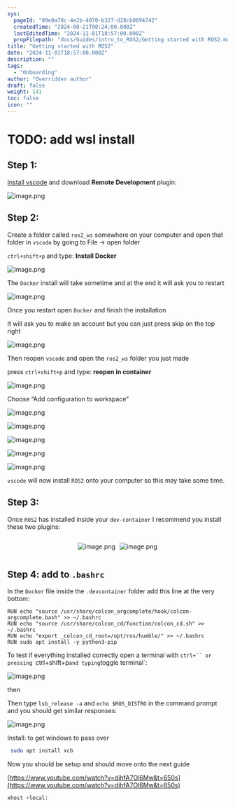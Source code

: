 ```yaml
---
sys:
  pageId: "89e0a78c-4e2b-4070-b327-d28cb0694742"
  createdTime: "2024-08-21T00:24:00.000Z"
  lastEditedTime: "2024-11-01T18:57:00.000Z"
  propFilepath: "docs/Guides/intro_to_ROS2/Getting started with ROS2.md"
title: "Getting started with ROS2"
date: "2024-11-01T18:57:00.000Z"
description: ""
tags:
  - "Onboarding"
author: "Overridden author"
draft: false
weight: 141
toc: false
icon: ""
---
```


# TODO: add wsl install

## Step 1:

[Install vscode](https://code.visualstudio.com/download) and download **Remote Development** plugin:

![image.png](https://prod-files-secure.s3.us-west-2.amazonaws.com/d518164a-d88e-44d1-a4ee-3adb3bd8bce0/efb52993-1881-4a40-b95e-6f020334f022/image.png?X-Amz-Algorithm=AWS4-HMAC-SHA256&X-Amz-Content-Sha256=UNSIGNED-PAYLOAD&X-Amz-Credential=ASIAZI2LB466XJABSWA2%2F20250422%2Fus-west-2%2Fs3%2Faws4_request&X-Amz-Date=20250422T041053Z&X-Amz-Expires=3600&X-Amz-Security-Token=IQoJb3JpZ2luX2VjEEQaCXVzLXdlc3QtMiJHMEUCIA4ak552qsSmBhyAzSuxI05cEpVWCUfJVzkSRBaLv9DWAiEAuRx6d0pmObK7AoXl9ecLsD8J36Bnsu4KSOwL4yDDuUoqiAQIzf%2F%2F%2F%2F%2F%2F%2F%2F%2F%2FARAAGgw2Mzc0MjMxODM4MDUiDOE9z9tyIHxvIge52CrcA9eL%2FY8Iw89QrANembqzjPwVy%2BMI3WjyiiFSkW%2FqMBdP8%2FWuWutS3RQuVPfT9DP18pvlrv5p%2BDScO7rlTwoJGtCUyfUY7DN%2BsVTJm8k%2BARrhzBjCOnKrJM6251QL9R89Dd4pOuUwhRVZlpiYGM2dAjLv%2Bm8MoTPlN0n7cHo2jO%2FV6EOSHLZMzmiAPk5etRA10%2BmxutoUQCUf0fbIk2xohlksXzmKPR5Qlsh6%2BILke7ZK967XpCkWGcb58nbassM4SmiACFG0nvZfjpMXgTdd42fxT9QdtlCzhnx28ibNGqpkFah%2B4plNvVNZb%2FmS3nWFbgVkUV8pkzSD2uMwsTlyw22ZhCIMgAazjg9BzS%2FH0Z4Lpq2GI5H%2Bo%2Bs%2F0WH9EMUp7%2BquHAoVA0tGF8cyAOKz%2FoB926zffHGALCb%2B2Pzaxs6r07Diepq%2FbA1kFr3yB4F558nhHy3Xw3R3Qpc05My6JBbPVCg752iVmzkLoQQjePZTb%2F3ib6Q0tZZwCnd8iENc0oYyK9dGv1Uo%2B9KO9YHi26aUH93B%2Bg3sKKJQUXBO8tzfwvvPYoXCUaINXgbea%2BxBTEF96BtijhxD0e1uYH%2FAvHBTiFaffRn7OAhsyKSxmrPHFbqwtrcm%2B5eGCBg5MKCjnMAGOqUB%2BjSBwADCxo%2B6qaE%2BfowMV%2FK1spLmZD0FHulJ2yf%2FGVqqERQayW3RBIAZjCyMH36ebBVZr5IXjYLPI2v19%2BKE6x%2FwnApdMy8HDrSqObWWv6a7x2GfAT4MRQftwJqjk%2F16kpI1CSEIHYPBkzVWoOnAJEHCxZAUfYWyHGx9tUvnuu9q2jfvchB8QOhDrHs1S21cBAcEpNa6o1Sz%2BKTLwVQW6RmTZU9J&X-Amz-Signature=2aa5860c62993b148d3ae4d5c0aa2ac4f3f8cea04862f3dd29a9a331b8b5e470&X-Amz-SignedHeaders=host&x-id=GetObject)

## Step 2:

Create a folder called `ros2_ws` somewhere on your computer and open that folder in `vscode` by going to File → open folder 

`ctrl+shift+p` and type: **Install Docker**

![image.png](https://prod-files-secure.s3.us-west-2.amazonaws.com/d518164a-d88e-44d1-a4ee-3adb3bd8bce0/2269dc0e-1cd5-47ff-bceb-c04ad9b2eab0/image.png?X-Amz-Algorithm=AWS4-HMAC-SHA256&X-Amz-Content-Sha256=UNSIGNED-PAYLOAD&X-Amz-Credential=ASIAZI2LB466XJABSWA2%2F20250422%2Fus-west-2%2Fs3%2Faws4_request&X-Amz-Date=20250422T041053Z&X-Amz-Expires=3600&X-Amz-Security-Token=IQoJb3JpZ2luX2VjEEQaCXVzLXdlc3QtMiJHMEUCIA4ak552qsSmBhyAzSuxI05cEpVWCUfJVzkSRBaLv9DWAiEAuRx6d0pmObK7AoXl9ecLsD8J36Bnsu4KSOwL4yDDuUoqiAQIzf%2F%2F%2F%2F%2F%2F%2F%2F%2F%2FARAAGgw2Mzc0MjMxODM4MDUiDOE9z9tyIHxvIge52CrcA9eL%2FY8Iw89QrANembqzjPwVy%2BMI3WjyiiFSkW%2FqMBdP8%2FWuWutS3RQuVPfT9DP18pvlrv5p%2BDScO7rlTwoJGtCUyfUY7DN%2BsVTJm8k%2BARrhzBjCOnKrJM6251QL9R89Dd4pOuUwhRVZlpiYGM2dAjLv%2Bm8MoTPlN0n7cHo2jO%2FV6EOSHLZMzmiAPk5etRA10%2BmxutoUQCUf0fbIk2xohlksXzmKPR5Qlsh6%2BILke7ZK967XpCkWGcb58nbassM4SmiACFG0nvZfjpMXgTdd42fxT9QdtlCzhnx28ibNGqpkFah%2B4plNvVNZb%2FmS3nWFbgVkUV8pkzSD2uMwsTlyw22ZhCIMgAazjg9BzS%2FH0Z4Lpq2GI5H%2Bo%2Bs%2F0WH9EMUp7%2BquHAoVA0tGF8cyAOKz%2FoB926zffHGALCb%2B2Pzaxs6r07Diepq%2FbA1kFr3yB4F558nhHy3Xw3R3Qpc05My6JBbPVCg752iVmzkLoQQjePZTb%2F3ib6Q0tZZwCnd8iENc0oYyK9dGv1Uo%2B9KO9YHi26aUH93B%2Bg3sKKJQUXBO8tzfwvvPYoXCUaINXgbea%2BxBTEF96BtijhxD0e1uYH%2FAvHBTiFaffRn7OAhsyKSxmrPHFbqwtrcm%2B5eGCBg5MKCjnMAGOqUB%2BjSBwADCxo%2B6qaE%2BfowMV%2FK1spLmZD0FHulJ2yf%2FGVqqERQayW3RBIAZjCyMH36ebBVZr5IXjYLPI2v19%2BKE6x%2FwnApdMy8HDrSqObWWv6a7x2GfAT4MRQftwJqjk%2F16kpI1CSEIHYPBkzVWoOnAJEHCxZAUfYWyHGx9tUvnuu9q2jfvchB8QOhDrHs1S21cBAcEpNa6o1Sz%2BKTLwVQW6RmTZU9J&X-Amz-Signature=01eeaeacb77ec986c3ec41b7bece3e79c31f1df164814e91ec41bff95476e1fb&X-Amz-SignedHeaders=host&x-id=GetObject)

The `Docker` install will take sometime and at the end it will ask you to restart

![image.png](https://prod-files-secure.s3.us-west-2.amazonaws.com/d518164a-d88e-44d1-a4ee-3adb3bd8bce0/ed233f78-be33-4b1f-b89c-9c346c0e961e/image.png?X-Amz-Algorithm=AWS4-HMAC-SHA256&X-Amz-Content-Sha256=UNSIGNED-PAYLOAD&X-Amz-Credential=ASIAZI2LB466XJABSWA2%2F20250422%2Fus-west-2%2Fs3%2Faws4_request&X-Amz-Date=20250422T041054Z&X-Amz-Expires=3600&X-Amz-Security-Token=IQoJb3JpZ2luX2VjEEQaCXVzLXdlc3QtMiJHMEUCIA4ak552qsSmBhyAzSuxI05cEpVWCUfJVzkSRBaLv9DWAiEAuRx6d0pmObK7AoXl9ecLsD8J36Bnsu4KSOwL4yDDuUoqiAQIzf%2F%2F%2F%2F%2F%2F%2F%2F%2F%2FARAAGgw2Mzc0MjMxODM4MDUiDOE9z9tyIHxvIge52CrcA9eL%2FY8Iw89QrANembqzjPwVy%2BMI3WjyiiFSkW%2FqMBdP8%2FWuWutS3RQuVPfT9DP18pvlrv5p%2BDScO7rlTwoJGtCUyfUY7DN%2BsVTJm8k%2BARrhzBjCOnKrJM6251QL9R89Dd4pOuUwhRVZlpiYGM2dAjLv%2Bm8MoTPlN0n7cHo2jO%2FV6EOSHLZMzmiAPk5etRA10%2BmxutoUQCUf0fbIk2xohlksXzmKPR5Qlsh6%2BILke7ZK967XpCkWGcb58nbassM4SmiACFG0nvZfjpMXgTdd42fxT9QdtlCzhnx28ibNGqpkFah%2B4plNvVNZb%2FmS3nWFbgVkUV8pkzSD2uMwsTlyw22ZhCIMgAazjg9BzS%2FH0Z4Lpq2GI5H%2Bo%2Bs%2F0WH9EMUp7%2BquHAoVA0tGF8cyAOKz%2FoB926zffHGALCb%2B2Pzaxs6r07Diepq%2FbA1kFr3yB4F558nhHy3Xw3R3Qpc05My6JBbPVCg752iVmzkLoQQjePZTb%2F3ib6Q0tZZwCnd8iENc0oYyK9dGv1Uo%2B9KO9YHi26aUH93B%2Bg3sKKJQUXBO8tzfwvvPYoXCUaINXgbea%2BxBTEF96BtijhxD0e1uYH%2FAvHBTiFaffRn7OAhsyKSxmrPHFbqwtrcm%2B5eGCBg5MKCjnMAGOqUB%2BjSBwADCxo%2B6qaE%2BfowMV%2FK1spLmZD0FHulJ2yf%2FGVqqERQayW3RBIAZjCyMH36ebBVZr5IXjYLPI2v19%2BKE6x%2FwnApdMy8HDrSqObWWv6a7x2GfAT4MRQftwJqjk%2F16kpI1CSEIHYPBkzVWoOnAJEHCxZAUfYWyHGx9tUvnuu9q2jfvchB8QOhDrHs1S21cBAcEpNa6o1Sz%2BKTLwVQW6RmTZU9J&X-Amz-Signature=3780f52a0d80e78d6933b4847e1c1a9844fbb5180f08a17d65c01fe7708a9288&X-Amz-SignedHeaders=host&x-id=GetObject)

Once you restart open `Docker` and finish the installation

It will ask you to make an account but you can just press skip on the top right

![image.png](https://prod-files-secure.s3.us-west-2.amazonaws.com/d518164a-d88e-44d1-a4ee-3adb3bd8bce0/21010ad9-1659-4fd9-9f59-9932a09b2a3d/image.png?X-Amz-Algorithm=AWS4-HMAC-SHA256&X-Amz-Content-Sha256=UNSIGNED-PAYLOAD&X-Amz-Credential=ASIAZI2LB466XJABSWA2%2F20250422%2Fus-west-2%2Fs3%2Faws4_request&X-Amz-Date=20250422T041054Z&X-Amz-Expires=3600&X-Amz-Security-Token=IQoJb3JpZ2luX2VjEEQaCXVzLXdlc3QtMiJHMEUCIA4ak552qsSmBhyAzSuxI05cEpVWCUfJVzkSRBaLv9DWAiEAuRx6d0pmObK7AoXl9ecLsD8J36Bnsu4KSOwL4yDDuUoqiAQIzf%2F%2F%2F%2F%2F%2F%2F%2F%2F%2FARAAGgw2Mzc0MjMxODM4MDUiDOE9z9tyIHxvIge52CrcA9eL%2FY8Iw89QrANembqzjPwVy%2BMI3WjyiiFSkW%2FqMBdP8%2FWuWutS3RQuVPfT9DP18pvlrv5p%2BDScO7rlTwoJGtCUyfUY7DN%2BsVTJm8k%2BARrhzBjCOnKrJM6251QL9R89Dd4pOuUwhRVZlpiYGM2dAjLv%2Bm8MoTPlN0n7cHo2jO%2FV6EOSHLZMzmiAPk5etRA10%2BmxutoUQCUf0fbIk2xohlksXzmKPR5Qlsh6%2BILke7ZK967XpCkWGcb58nbassM4SmiACFG0nvZfjpMXgTdd42fxT9QdtlCzhnx28ibNGqpkFah%2B4plNvVNZb%2FmS3nWFbgVkUV8pkzSD2uMwsTlyw22ZhCIMgAazjg9BzS%2FH0Z4Lpq2GI5H%2Bo%2Bs%2F0WH9EMUp7%2BquHAoVA0tGF8cyAOKz%2FoB926zffHGALCb%2B2Pzaxs6r07Diepq%2FbA1kFr3yB4F558nhHy3Xw3R3Qpc05My6JBbPVCg752iVmzkLoQQjePZTb%2F3ib6Q0tZZwCnd8iENc0oYyK9dGv1Uo%2B9KO9YHi26aUH93B%2Bg3sKKJQUXBO8tzfwvvPYoXCUaINXgbea%2BxBTEF96BtijhxD0e1uYH%2FAvHBTiFaffRn7OAhsyKSxmrPHFbqwtrcm%2B5eGCBg5MKCjnMAGOqUB%2BjSBwADCxo%2B6qaE%2BfowMV%2FK1spLmZD0FHulJ2yf%2FGVqqERQayW3RBIAZjCyMH36ebBVZr5IXjYLPI2v19%2BKE6x%2FwnApdMy8HDrSqObWWv6a7x2GfAT4MRQftwJqjk%2F16kpI1CSEIHYPBkzVWoOnAJEHCxZAUfYWyHGx9tUvnuu9q2jfvchB8QOhDrHs1S21cBAcEpNa6o1Sz%2BKTLwVQW6RmTZU9J&X-Amz-Signature=b1df509710e5b29772c570392c354de60f51d12221e94cde302978085f678c8f&X-Amz-SignedHeaders=host&x-id=GetObject)

Then reopen `vscode` and open the `ros2_ws` folder you just made

press `ctrl+shift+p` and type: **reopen in container**

![image.png](https://prod-files-secure.s3.us-west-2.amazonaws.com/d518164a-d88e-44d1-a4ee-3adb3bd8bce0/4e93b8c2-41ad-488c-8095-c74205196118/image.png?X-Amz-Algorithm=AWS4-HMAC-SHA256&X-Amz-Content-Sha256=UNSIGNED-PAYLOAD&X-Amz-Credential=ASIAZI2LB466XJABSWA2%2F20250422%2Fus-west-2%2Fs3%2Faws4_request&X-Amz-Date=20250422T041054Z&X-Amz-Expires=3600&X-Amz-Security-Token=IQoJb3JpZ2luX2VjEEQaCXVzLXdlc3QtMiJHMEUCIA4ak552qsSmBhyAzSuxI05cEpVWCUfJVzkSRBaLv9DWAiEAuRx6d0pmObK7AoXl9ecLsD8J36Bnsu4KSOwL4yDDuUoqiAQIzf%2F%2F%2F%2F%2F%2F%2F%2F%2F%2FARAAGgw2Mzc0MjMxODM4MDUiDOE9z9tyIHxvIge52CrcA9eL%2FY8Iw89QrANembqzjPwVy%2BMI3WjyiiFSkW%2FqMBdP8%2FWuWutS3RQuVPfT9DP18pvlrv5p%2BDScO7rlTwoJGtCUyfUY7DN%2BsVTJm8k%2BARrhzBjCOnKrJM6251QL9R89Dd4pOuUwhRVZlpiYGM2dAjLv%2Bm8MoTPlN0n7cHo2jO%2FV6EOSHLZMzmiAPk5etRA10%2BmxutoUQCUf0fbIk2xohlksXzmKPR5Qlsh6%2BILke7ZK967XpCkWGcb58nbassM4SmiACFG0nvZfjpMXgTdd42fxT9QdtlCzhnx28ibNGqpkFah%2B4plNvVNZb%2FmS3nWFbgVkUV8pkzSD2uMwsTlyw22ZhCIMgAazjg9BzS%2FH0Z4Lpq2GI5H%2Bo%2Bs%2F0WH9EMUp7%2BquHAoVA0tGF8cyAOKz%2FoB926zffHGALCb%2B2Pzaxs6r07Diepq%2FbA1kFr3yB4F558nhHy3Xw3R3Qpc05My6JBbPVCg752iVmzkLoQQjePZTb%2F3ib6Q0tZZwCnd8iENc0oYyK9dGv1Uo%2B9KO9YHi26aUH93B%2Bg3sKKJQUXBO8tzfwvvPYoXCUaINXgbea%2BxBTEF96BtijhxD0e1uYH%2FAvHBTiFaffRn7OAhsyKSxmrPHFbqwtrcm%2B5eGCBg5MKCjnMAGOqUB%2BjSBwADCxo%2B6qaE%2BfowMV%2FK1spLmZD0FHulJ2yf%2FGVqqERQayW3RBIAZjCyMH36ebBVZr5IXjYLPI2v19%2BKE6x%2FwnApdMy8HDrSqObWWv6a7x2GfAT4MRQftwJqjk%2F16kpI1CSEIHYPBkzVWoOnAJEHCxZAUfYWyHGx9tUvnuu9q2jfvchB8QOhDrHs1S21cBAcEpNa6o1Sz%2BKTLwVQW6RmTZU9J&X-Amz-Signature=402a577f3a66d2e1bf80a8e0207146c3e4a5e9a32bb28b134ca3525b53b07f2d&X-Amz-SignedHeaders=host&x-id=GetObject)

Choose “Add configuration to workspace”

![image.png](https://prod-files-secure.s3.us-west-2.amazonaws.com/d518164a-d88e-44d1-a4ee-3adb3bd8bce0/9560b282-5060-4989-ba37-97e7b2c22476/image.png?X-Amz-Algorithm=AWS4-HMAC-SHA256&X-Amz-Content-Sha256=UNSIGNED-PAYLOAD&X-Amz-Credential=ASIAZI2LB466XJABSWA2%2F20250422%2Fus-west-2%2Fs3%2Faws4_request&X-Amz-Date=20250422T041054Z&X-Amz-Expires=3600&X-Amz-Security-Token=IQoJb3JpZ2luX2VjEEQaCXVzLXdlc3QtMiJHMEUCIA4ak552qsSmBhyAzSuxI05cEpVWCUfJVzkSRBaLv9DWAiEAuRx6d0pmObK7AoXl9ecLsD8J36Bnsu4KSOwL4yDDuUoqiAQIzf%2F%2F%2F%2F%2F%2F%2F%2F%2F%2FARAAGgw2Mzc0MjMxODM4MDUiDOE9z9tyIHxvIge52CrcA9eL%2FY8Iw89QrANembqzjPwVy%2BMI3WjyiiFSkW%2FqMBdP8%2FWuWutS3RQuVPfT9DP18pvlrv5p%2BDScO7rlTwoJGtCUyfUY7DN%2BsVTJm8k%2BARrhzBjCOnKrJM6251QL9R89Dd4pOuUwhRVZlpiYGM2dAjLv%2Bm8MoTPlN0n7cHo2jO%2FV6EOSHLZMzmiAPk5etRA10%2BmxutoUQCUf0fbIk2xohlksXzmKPR5Qlsh6%2BILke7ZK967XpCkWGcb58nbassM4SmiACFG0nvZfjpMXgTdd42fxT9QdtlCzhnx28ibNGqpkFah%2B4plNvVNZb%2FmS3nWFbgVkUV8pkzSD2uMwsTlyw22ZhCIMgAazjg9BzS%2FH0Z4Lpq2GI5H%2Bo%2Bs%2F0WH9EMUp7%2BquHAoVA0tGF8cyAOKz%2FoB926zffHGALCb%2B2Pzaxs6r07Diepq%2FbA1kFr3yB4F558nhHy3Xw3R3Qpc05My6JBbPVCg752iVmzkLoQQjePZTb%2F3ib6Q0tZZwCnd8iENc0oYyK9dGv1Uo%2B9KO9YHi26aUH93B%2Bg3sKKJQUXBO8tzfwvvPYoXCUaINXgbea%2BxBTEF96BtijhxD0e1uYH%2FAvHBTiFaffRn7OAhsyKSxmrPHFbqwtrcm%2B5eGCBg5MKCjnMAGOqUB%2BjSBwADCxo%2B6qaE%2BfowMV%2FK1spLmZD0FHulJ2yf%2FGVqqERQayW3RBIAZjCyMH36ebBVZr5IXjYLPI2v19%2BKE6x%2FwnApdMy8HDrSqObWWv6a7x2GfAT4MRQftwJqjk%2F16kpI1CSEIHYPBkzVWoOnAJEHCxZAUfYWyHGx9tUvnuu9q2jfvchB8QOhDrHs1S21cBAcEpNa6o1Sz%2BKTLwVQW6RmTZU9J&X-Amz-Signature=73db5f3c8ea7f481a900fa4a7e6afed28bba95618289584a90a50f4c856f9a19&X-Amz-SignedHeaders=host&x-id=GetObject)

![image.png](https://prod-files-secure.s3.us-west-2.amazonaws.com/d518164a-d88e-44d1-a4ee-3adb3bd8bce0/2ee63f81-886b-48e8-a553-dc6e5eac99e4/image.png?X-Amz-Algorithm=AWS4-HMAC-SHA256&X-Amz-Content-Sha256=UNSIGNED-PAYLOAD&X-Amz-Credential=ASIAZI2LB466XJABSWA2%2F20250422%2Fus-west-2%2Fs3%2Faws4_request&X-Amz-Date=20250422T041053Z&X-Amz-Expires=3600&X-Amz-Security-Token=IQoJb3JpZ2luX2VjEEQaCXVzLXdlc3QtMiJHMEUCIA4ak552qsSmBhyAzSuxI05cEpVWCUfJVzkSRBaLv9DWAiEAuRx6d0pmObK7AoXl9ecLsD8J36Bnsu4KSOwL4yDDuUoqiAQIzf%2F%2F%2F%2F%2F%2F%2F%2F%2F%2FARAAGgw2Mzc0MjMxODM4MDUiDOE9z9tyIHxvIge52CrcA9eL%2FY8Iw89QrANembqzjPwVy%2BMI3WjyiiFSkW%2FqMBdP8%2FWuWutS3RQuVPfT9DP18pvlrv5p%2BDScO7rlTwoJGtCUyfUY7DN%2BsVTJm8k%2BARrhzBjCOnKrJM6251QL9R89Dd4pOuUwhRVZlpiYGM2dAjLv%2Bm8MoTPlN0n7cHo2jO%2FV6EOSHLZMzmiAPk5etRA10%2BmxutoUQCUf0fbIk2xohlksXzmKPR5Qlsh6%2BILke7ZK967XpCkWGcb58nbassM4SmiACFG0nvZfjpMXgTdd42fxT9QdtlCzhnx28ibNGqpkFah%2B4plNvVNZb%2FmS3nWFbgVkUV8pkzSD2uMwsTlyw22ZhCIMgAazjg9BzS%2FH0Z4Lpq2GI5H%2Bo%2Bs%2F0WH9EMUp7%2BquHAoVA0tGF8cyAOKz%2FoB926zffHGALCb%2B2Pzaxs6r07Diepq%2FbA1kFr3yB4F558nhHy3Xw3R3Qpc05My6JBbPVCg752iVmzkLoQQjePZTb%2F3ib6Q0tZZwCnd8iENc0oYyK9dGv1Uo%2B9KO9YHi26aUH93B%2Bg3sKKJQUXBO8tzfwvvPYoXCUaINXgbea%2BxBTEF96BtijhxD0e1uYH%2FAvHBTiFaffRn7OAhsyKSxmrPHFbqwtrcm%2B5eGCBg5MKCjnMAGOqUB%2BjSBwADCxo%2B6qaE%2BfowMV%2FK1spLmZD0FHulJ2yf%2FGVqqERQayW3RBIAZjCyMH36ebBVZr5IXjYLPI2v19%2BKE6x%2FwnApdMy8HDrSqObWWv6a7x2GfAT4MRQftwJqjk%2F16kpI1CSEIHYPBkzVWoOnAJEHCxZAUfYWyHGx9tUvnuu9q2jfvchB8QOhDrHs1S21cBAcEpNa6o1Sz%2BKTLwVQW6RmTZU9J&X-Amz-Signature=0a0528608200a1c6a0552c36770d2c52f19cb6be8f4299b254c7f42c17086be3&X-Amz-SignedHeaders=host&x-id=GetObject)

![image.png](https://prod-files-secure.s3.us-west-2.amazonaws.com/d518164a-d88e-44d1-a4ee-3adb3bd8bce0/ae1580b2-b048-407e-aed9-b584224a7a04/image.png?X-Amz-Algorithm=AWS4-HMAC-SHA256&X-Amz-Content-Sha256=UNSIGNED-PAYLOAD&X-Amz-Credential=ASIAZI2LB466XJABSWA2%2F20250422%2Fus-west-2%2Fs3%2Faws4_request&X-Amz-Date=20250422T041053Z&X-Amz-Expires=3600&X-Amz-Security-Token=IQoJb3JpZ2luX2VjEEQaCXVzLXdlc3QtMiJHMEUCIA4ak552qsSmBhyAzSuxI05cEpVWCUfJVzkSRBaLv9DWAiEAuRx6d0pmObK7AoXl9ecLsD8J36Bnsu4KSOwL4yDDuUoqiAQIzf%2F%2F%2F%2F%2F%2F%2F%2F%2F%2FARAAGgw2Mzc0MjMxODM4MDUiDOE9z9tyIHxvIge52CrcA9eL%2FY8Iw89QrANembqzjPwVy%2BMI3WjyiiFSkW%2FqMBdP8%2FWuWutS3RQuVPfT9DP18pvlrv5p%2BDScO7rlTwoJGtCUyfUY7DN%2BsVTJm8k%2BARrhzBjCOnKrJM6251QL9R89Dd4pOuUwhRVZlpiYGM2dAjLv%2Bm8MoTPlN0n7cHo2jO%2FV6EOSHLZMzmiAPk5etRA10%2BmxutoUQCUf0fbIk2xohlksXzmKPR5Qlsh6%2BILke7ZK967XpCkWGcb58nbassM4SmiACFG0nvZfjpMXgTdd42fxT9QdtlCzhnx28ibNGqpkFah%2B4plNvVNZb%2FmS3nWFbgVkUV8pkzSD2uMwsTlyw22ZhCIMgAazjg9BzS%2FH0Z4Lpq2GI5H%2Bo%2Bs%2F0WH9EMUp7%2BquHAoVA0tGF8cyAOKz%2FoB926zffHGALCb%2B2Pzaxs6r07Diepq%2FbA1kFr3yB4F558nhHy3Xw3R3Qpc05My6JBbPVCg752iVmzkLoQQjePZTb%2F3ib6Q0tZZwCnd8iENc0oYyK9dGv1Uo%2B9KO9YHi26aUH93B%2Bg3sKKJQUXBO8tzfwvvPYoXCUaINXgbea%2BxBTEF96BtijhxD0e1uYH%2FAvHBTiFaffRn7OAhsyKSxmrPHFbqwtrcm%2B5eGCBg5MKCjnMAGOqUB%2BjSBwADCxo%2B6qaE%2BfowMV%2FK1spLmZD0FHulJ2yf%2FGVqqERQayW3RBIAZjCyMH36ebBVZr5IXjYLPI2v19%2BKE6x%2FwnApdMy8HDrSqObWWv6a7x2GfAT4MRQftwJqjk%2F16kpI1CSEIHYPBkzVWoOnAJEHCxZAUfYWyHGx9tUvnuu9q2jfvchB8QOhDrHs1S21cBAcEpNa6o1Sz%2BKTLwVQW6RmTZU9J&X-Amz-Signature=62b8ee20f2bdcb4b539c39a5ae312184350930dc00ceb78ae2c2981a062515be&X-Amz-SignedHeaders=host&x-id=GetObject)

![image.png](https://prod-files-secure.s3.us-west-2.amazonaws.com/d518164a-d88e-44d1-a4ee-3adb3bd8bce0/53255b28-f75e-430f-b9e3-c0ac8577e42b/image.png?X-Amz-Algorithm=AWS4-HMAC-SHA256&X-Amz-Content-Sha256=UNSIGNED-PAYLOAD&X-Amz-Credential=ASIAZI2LB466XJABSWA2%2F20250422%2Fus-west-2%2Fs3%2Faws4_request&X-Amz-Date=20250422T041053Z&X-Amz-Expires=3600&X-Amz-Security-Token=IQoJb3JpZ2luX2VjEEQaCXVzLXdlc3QtMiJHMEUCIA4ak552qsSmBhyAzSuxI05cEpVWCUfJVzkSRBaLv9DWAiEAuRx6d0pmObK7AoXl9ecLsD8J36Bnsu4KSOwL4yDDuUoqiAQIzf%2F%2F%2F%2F%2F%2F%2F%2F%2F%2FARAAGgw2Mzc0MjMxODM4MDUiDOE9z9tyIHxvIge52CrcA9eL%2FY8Iw89QrANembqzjPwVy%2BMI3WjyiiFSkW%2FqMBdP8%2FWuWutS3RQuVPfT9DP18pvlrv5p%2BDScO7rlTwoJGtCUyfUY7DN%2BsVTJm8k%2BARrhzBjCOnKrJM6251QL9R89Dd4pOuUwhRVZlpiYGM2dAjLv%2Bm8MoTPlN0n7cHo2jO%2FV6EOSHLZMzmiAPk5etRA10%2BmxutoUQCUf0fbIk2xohlksXzmKPR5Qlsh6%2BILke7ZK967XpCkWGcb58nbassM4SmiACFG0nvZfjpMXgTdd42fxT9QdtlCzhnx28ibNGqpkFah%2B4plNvVNZb%2FmS3nWFbgVkUV8pkzSD2uMwsTlyw22ZhCIMgAazjg9BzS%2FH0Z4Lpq2GI5H%2Bo%2Bs%2F0WH9EMUp7%2BquHAoVA0tGF8cyAOKz%2FoB926zffHGALCb%2B2Pzaxs6r07Diepq%2FbA1kFr3yB4F558nhHy3Xw3R3Qpc05My6JBbPVCg752iVmzkLoQQjePZTb%2F3ib6Q0tZZwCnd8iENc0oYyK9dGv1Uo%2B9KO9YHi26aUH93B%2Bg3sKKJQUXBO8tzfwvvPYoXCUaINXgbea%2BxBTEF96BtijhxD0e1uYH%2FAvHBTiFaffRn7OAhsyKSxmrPHFbqwtrcm%2B5eGCBg5MKCjnMAGOqUB%2BjSBwADCxo%2B6qaE%2BfowMV%2FK1spLmZD0FHulJ2yf%2FGVqqERQayW3RBIAZjCyMH36ebBVZr5IXjYLPI2v19%2BKE6x%2FwnApdMy8HDrSqObWWv6a7x2GfAT4MRQftwJqjk%2F16kpI1CSEIHYPBkzVWoOnAJEHCxZAUfYWyHGx9tUvnuu9q2jfvchB8QOhDrHs1S21cBAcEpNa6o1Sz%2BKTLwVQW6RmTZU9J&X-Amz-Signature=7247d54749eb500104c2379bdaf154f09a598af112d2eb9d23b08dae9056956c&X-Amz-SignedHeaders=host&x-id=GetObject)

![image.png](https://prod-files-secure.s3.us-west-2.amazonaws.com/d518164a-d88e-44d1-a4ee-3adb3bd8bce0/7c562767-5af9-4ffb-97d1-327bcdf4ee00/image.png?X-Amz-Algorithm=AWS4-HMAC-SHA256&X-Amz-Content-Sha256=UNSIGNED-PAYLOAD&X-Amz-Credential=ASIAZI2LB466XJABSWA2%2F20250422%2Fus-west-2%2Fs3%2Faws4_request&X-Amz-Date=20250422T041054Z&X-Amz-Expires=3600&X-Amz-Security-Token=IQoJb3JpZ2luX2VjEEQaCXVzLXdlc3QtMiJHMEUCIA4ak552qsSmBhyAzSuxI05cEpVWCUfJVzkSRBaLv9DWAiEAuRx6d0pmObK7AoXl9ecLsD8J36Bnsu4KSOwL4yDDuUoqiAQIzf%2F%2F%2F%2F%2F%2F%2F%2F%2F%2FARAAGgw2Mzc0MjMxODM4MDUiDOE9z9tyIHxvIge52CrcA9eL%2FY8Iw89QrANembqzjPwVy%2BMI3WjyiiFSkW%2FqMBdP8%2FWuWutS3RQuVPfT9DP18pvlrv5p%2BDScO7rlTwoJGtCUyfUY7DN%2BsVTJm8k%2BARrhzBjCOnKrJM6251QL9R89Dd4pOuUwhRVZlpiYGM2dAjLv%2Bm8MoTPlN0n7cHo2jO%2FV6EOSHLZMzmiAPk5etRA10%2BmxutoUQCUf0fbIk2xohlksXzmKPR5Qlsh6%2BILke7ZK967XpCkWGcb58nbassM4SmiACFG0nvZfjpMXgTdd42fxT9QdtlCzhnx28ibNGqpkFah%2B4plNvVNZb%2FmS3nWFbgVkUV8pkzSD2uMwsTlyw22ZhCIMgAazjg9BzS%2FH0Z4Lpq2GI5H%2Bo%2Bs%2F0WH9EMUp7%2BquHAoVA0tGF8cyAOKz%2FoB926zffHGALCb%2B2Pzaxs6r07Diepq%2FbA1kFr3yB4F558nhHy3Xw3R3Qpc05My6JBbPVCg752iVmzkLoQQjePZTb%2F3ib6Q0tZZwCnd8iENc0oYyK9dGv1Uo%2B9KO9YHi26aUH93B%2Bg3sKKJQUXBO8tzfwvvPYoXCUaINXgbea%2BxBTEF96BtijhxD0e1uYH%2FAvHBTiFaffRn7OAhsyKSxmrPHFbqwtrcm%2B5eGCBg5MKCjnMAGOqUB%2BjSBwADCxo%2B6qaE%2BfowMV%2FK1spLmZD0FHulJ2yf%2FGVqqERQayW3RBIAZjCyMH36ebBVZr5IXjYLPI2v19%2BKE6x%2FwnApdMy8HDrSqObWWv6a7x2GfAT4MRQftwJqjk%2F16kpI1CSEIHYPBkzVWoOnAJEHCxZAUfYWyHGx9tUvnuu9q2jfvchB8QOhDrHs1S21cBAcEpNa6o1Sz%2BKTLwVQW6RmTZU9J&X-Amz-Signature=df2526cbf259e0ab8fcd9c7ee202f17d8e581c49a4cad413317b2d9a240fc388&X-Amz-SignedHeaders=host&x-id=GetObject)

`vscode` will now install `ROS2` onto your computer so this may take some time.

## Step 3:

Once `ROS2` has installed inside your `dev-container` I recommend you install these two plugins:

<div style="display: flex;flex-direction: row; column-gap:10px; max-width: 630px;justify-content: center;">
<div>

![image.png](https://prod-files-secure.s3.us-west-2.amazonaws.com/d518164a-d88e-44d1-a4ee-3adb3bd8bce0/3fc3d550-5a54-4ba1-ba6b-faa01cdb7369/image.png?X-Amz-Algorithm=AWS4-HMAC-SHA256&X-Amz-Content-Sha256=UNSIGNED-PAYLOAD&X-Amz-Credential=ASIAZI2LB46624537LN6%2F20250422%2Fus-west-2%2Fs3%2Faws4_request&X-Amz-Date=20250422T041054Z&X-Amz-Expires=3600&X-Amz-Security-Token=IQoJb3JpZ2luX2VjEEQaCXVzLXdlc3QtMiJGMEQCIF3HhGnz%2BEP3ln5VmwkwunBM7qGbdztiAhHEdJVzmnI8AiBuiavvQAhnoy1NLb8Qy5fNt9BoyYJ9iir0tFh7DDma9yqIBAjN%2F%2F%2F%2F%2F%2F%2F%2F%2F%2F8BEAAaDDYzNzQyMzE4MzgwNSIMymsw0Bhm1uVvqQ2%2BKtwD%2FKGhjXdZR0s%2FRFcdsqxzfqWFRc6RJInz%2FGOS%2F%2B0m5BuCCCewxRGGLVWnjCJSwGLUNpepO3BErZm7RPOJ9Y%2FBxJmkBO4mBgXlbz0DgJVdYwMFkYTuGBuWp%2BXZZO0BLcWwTI11DjXEm1qakP760SlGLqDTVzot9tdurkPqB1DkMjMvuMwCo1U519qtJKqswGZD4XJSqUwexCFwBBpKAcJdg42C0ZGCIMIcLFAMY2Rkbp0GxG%2FVsctyzB92kG58wvya3asrMwNqDWn7xr2GHJ%2BSxqut0np2Y0I0TKvmVdTxtIfsguz9ZcNHNm%2BqDtVVlgMWJGCVQr%2B1Jv%2Bx4qsejo4XiFzVhuOeGxb7uZ95UpZwi0sRP6fa8zRgeefGtc72L%2BtvoT3fXq6ktqueQuFY8kAKZmXk%2FgI%2BAN%2FnpxVKU7DaYPIjtvdapP4ZjveEd8hnvLaklLTRYRlKaSkH2%2FxRTQwGOg0Ct0ziEGsynS5VHCkViae2a5eDRGrLI%2FhbrzkJFbh4XzyLDtGAvHnYxLurAZmPZvfvOMljehxnpbiOH2bjWTjz%2BtvwbquIYMmFG4N3br4VWuVkh4mAJtr3O%2FWNcQiR3S7S8a4BIHoD40eZjLI1%2F3%2Bb6WzRFqsTxlvYHLMw5aKcwAY6pgFnLVfGFbFkytb29QP4%2B%2Fd51NyFiqOvOggtRF4KBAiIZxYtsKUYooJI2FQujUIC3jl7OOhSshvcjgPcAQTvvocCXp5m1tY%2FtDi45rgRMw%2F6omPvc1t5OQiaGK0HsF%2BfkhDl0d38yq8DoMJpM%2FFPnYdApB%2FCWUqiFLYZF0Mwqn8U%2BfEab47XUfw668e1th%2FvCCIiitgdsNbBWsMUb41cpQKF9KjIk%2BWP&X-Amz-Signature=c13883f636627ce172dd57c43fd9dd9385f4eed0184d241a881be673d250edd9&X-Amz-SignedHeaders=host&x-id=GetObject)

</div>
<div>

![image.png](https://prod-files-secure.s3.us-west-2.amazonaws.com/d518164a-d88e-44d1-a4ee-3adb3bd8bce0/d994cc66-13c2-4093-a5a3-f84cf4601a82/image.png?X-Amz-Algorithm=AWS4-HMAC-SHA256&X-Amz-Content-Sha256=UNSIGNED-PAYLOAD&X-Amz-Credential=ASIAZI2LB466SEATHTOA%2F20250422%2Fus-west-2%2Fs3%2Faws4_request&X-Amz-Date=20250422T041055Z&X-Amz-Expires=3600&X-Amz-Security-Token=IQoJb3JpZ2luX2VjEEQaCXVzLXdlc3QtMiJHMEUCIQCylv3PmfJRHxF8O4lWDBwwwAzmyfyakGpqj1clneHkIwIgWQ5qm7SI4JjzLmVvDYBtjsbLlLsO%2BxBO60bnE0k2opIqiAQIzf%2F%2F%2F%2F%2F%2F%2F%2F%2F%2FARAAGgw2Mzc0MjMxODM4MDUiDASRx554KqRpfrf1SSrcA2CULVKdEtKEYZsS9xOJCySKCUzvyewzsuHc3MXwqB5b9rg0Xa4jpfsciEUjRvoXGJw1ozG74%2Bmld0b8HzebFoOVMoY0u0mhZb8jklfHcQEyeqdjyBzsr5YaE15QU6FZ5PdnJAKfGcs%2B7jRK4rgVNLMouYAwnJ%2BOwIKILT9k%2BIDyZ7CHFiscDtAvRytZHQAVmd6yU8D1qq%2FlGOTC0OrEB7mJa5R3DA5rC%2FO0IxFp9uWe5E0onxz0W0V%2FQCC3ZLuOHOf%2FWsC2LtsdVKamwV9H51YLkG1fCoE3WLEp6GciYzeSHQkDTStPiSYBVkPQ0oxyPL4%2BGTdBrLc5ZcZubT0Co6RUIhzKf%2BuD9Skvw3gHKKWm39Wi3A2QqbB1wDWO0CkMBvcKsRyPVFgeNelW4bIOKNhqvze0O04UCXaqlNgdQd8G2ml93ugbt%2FpBoMSvzOIKvp3GyJ8BQZ8wNFdZCEtgOeVgJU8y%2Ff4COXh91tu0aY2c8OtlmGXR%2FGPl77Al65f058VLi0GXV3EzCGIasd8D61v5XLpKkSFgRt9Q5H0s6PBwsQDpTn16g9eVywzzWhE7%2BKhq69x%2BH3x5g%2BYdSM4I1ZegmHb3%2F4MbkYgeoRGXnaI5yl9ViyzLfHgCYmc0MKGinMAGOqUBcfOSjgUKsRVeH81KcrxjpaSckmXmDiE%2B1ZJvteQxFlQ0GtUzkJfncOtcceTAUMKzkF2vM6sWmUuXu0aswiwZFFYXCMnwqHEGEBRHTL8qT21DY34kmHBLFEWC6%2BhDZnCGNZhYx3VGjFF9P%2BwHmda07GNKeK3IqsC%2B03Ibd%2FdeXzOHdZUP5v16oCmrNvud60jGJaufdWgTbdgLfrgpS2%2FXyHii03xx&X-Amz-Signature=8e352ef2d1f1e0c87c273c05e1077a9b43e1cdb8702df3cee98775d3c9c8230b&X-Amz-SignedHeaders=host&x-id=GetObject)

</div>
</div>

## Step 4: add to `.bashrc`

In the `Docker` file inside the `.devcontainer` folder add this line at the very bottom: 

```docker
RUN echo "source /usr/share/colcon_argcomplete/hook/colcon-argcomplete.bash" >> ~/.bashrc
RUN echo "source /usr/share/colcon_cd/function/colcon_cd.sh" >> ~/.bashrc
RUN echo "export _colcon_cd_root=/opt/ros/humble/" >> ~/.bashrc
RUN sudo apt install -y python3-pip 
```

To test if everything installed correctly open a terminal with `ctrl+`` or pressing `ctrl+shift+p` and typing `toggle terminal`:

![image.png](https://prod-files-secure.s3.us-west-2.amazonaws.com/d518164a-d88e-44d1-a4ee-3adb3bd8bce0/6a4943d8-b04e-4c02-9a58-775f3384d1a5/image.png?X-Amz-Algorithm=AWS4-HMAC-SHA256&X-Amz-Content-Sha256=UNSIGNED-PAYLOAD&X-Amz-Credential=ASIAZI2LB466XJABSWA2%2F20250422%2Fus-west-2%2Fs3%2Faws4_request&X-Amz-Date=20250422T041053Z&X-Amz-Expires=3600&X-Amz-Security-Token=IQoJb3JpZ2luX2VjEEQaCXVzLXdlc3QtMiJHMEUCIA4ak552qsSmBhyAzSuxI05cEpVWCUfJVzkSRBaLv9DWAiEAuRx6d0pmObK7AoXl9ecLsD8J36Bnsu4KSOwL4yDDuUoqiAQIzf%2F%2F%2F%2F%2F%2F%2F%2F%2F%2FARAAGgw2Mzc0MjMxODM4MDUiDOE9z9tyIHxvIge52CrcA9eL%2FY8Iw89QrANembqzjPwVy%2BMI3WjyiiFSkW%2FqMBdP8%2FWuWutS3RQuVPfT9DP18pvlrv5p%2BDScO7rlTwoJGtCUyfUY7DN%2BsVTJm8k%2BARrhzBjCOnKrJM6251QL9R89Dd4pOuUwhRVZlpiYGM2dAjLv%2Bm8MoTPlN0n7cHo2jO%2FV6EOSHLZMzmiAPk5etRA10%2BmxutoUQCUf0fbIk2xohlksXzmKPR5Qlsh6%2BILke7ZK967XpCkWGcb58nbassM4SmiACFG0nvZfjpMXgTdd42fxT9QdtlCzhnx28ibNGqpkFah%2B4plNvVNZb%2FmS3nWFbgVkUV8pkzSD2uMwsTlyw22ZhCIMgAazjg9BzS%2FH0Z4Lpq2GI5H%2Bo%2Bs%2F0WH9EMUp7%2BquHAoVA0tGF8cyAOKz%2FoB926zffHGALCb%2B2Pzaxs6r07Diepq%2FbA1kFr3yB4F558nhHy3Xw3R3Qpc05My6JBbPVCg752iVmzkLoQQjePZTb%2F3ib6Q0tZZwCnd8iENc0oYyK9dGv1Uo%2B9KO9YHi26aUH93B%2Bg3sKKJQUXBO8tzfwvvPYoXCUaINXgbea%2BxBTEF96BtijhxD0e1uYH%2FAvHBTiFaffRn7OAhsyKSxmrPHFbqwtrcm%2B5eGCBg5MKCjnMAGOqUB%2BjSBwADCxo%2B6qaE%2BfowMV%2FK1spLmZD0FHulJ2yf%2FGVqqERQayW3RBIAZjCyMH36ebBVZr5IXjYLPI2v19%2BKE6x%2FwnApdMy8HDrSqObWWv6a7x2GfAT4MRQftwJqjk%2F16kpI1CSEIHYPBkzVWoOnAJEHCxZAUfYWyHGx9tUvnuu9q2jfvchB8QOhDrHs1S21cBAcEpNa6o1Sz%2BKTLwVQW6RmTZU9J&X-Amz-Signature=d998add11f02dd7c3a6276aa3e07a222d882424ec0c1bfe17415e9a1275cdfb3&X-Amz-SignedHeaders=host&x-id=GetObject)

then 

Then type `lsb_release -a` and `echo $ROS_DISTRO` in the command prompt and you should get similar responses:

![image.png](https://prod-files-secure.s3.us-west-2.amazonaws.com/d518164a-d88e-44d1-a4ee-3adb3bd8bce0/3e635dec-a805-4e85-8b9e-d000e5b71a4e/image.png?X-Amz-Algorithm=AWS4-HMAC-SHA256&X-Amz-Content-Sha256=UNSIGNED-PAYLOAD&X-Amz-Credential=ASIAZI2LB466XJABSWA2%2F20250422%2Fus-west-2%2Fs3%2Faws4_request&X-Amz-Date=20250422T041054Z&X-Amz-Expires=3600&X-Amz-Security-Token=IQoJb3JpZ2luX2VjEEQaCXVzLXdlc3QtMiJHMEUCIA4ak552qsSmBhyAzSuxI05cEpVWCUfJVzkSRBaLv9DWAiEAuRx6d0pmObK7AoXl9ecLsD8J36Bnsu4KSOwL4yDDuUoqiAQIzf%2F%2F%2F%2F%2F%2F%2F%2F%2F%2FARAAGgw2Mzc0MjMxODM4MDUiDOE9z9tyIHxvIge52CrcA9eL%2FY8Iw89QrANembqzjPwVy%2BMI3WjyiiFSkW%2FqMBdP8%2FWuWutS3RQuVPfT9DP18pvlrv5p%2BDScO7rlTwoJGtCUyfUY7DN%2BsVTJm8k%2BARrhzBjCOnKrJM6251QL9R89Dd4pOuUwhRVZlpiYGM2dAjLv%2Bm8MoTPlN0n7cHo2jO%2FV6EOSHLZMzmiAPk5etRA10%2BmxutoUQCUf0fbIk2xohlksXzmKPR5Qlsh6%2BILke7ZK967XpCkWGcb58nbassM4SmiACFG0nvZfjpMXgTdd42fxT9QdtlCzhnx28ibNGqpkFah%2B4plNvVNZb%2FmS3nWFbgVkUV8pkzSD2uMwsTlyw22ZhCIMgAazjg9BzS%2FH0Z4Lpq2GI5H%2Bo%2Bs%2F0WH9EMUp7%2BquHAoVA0tGF8cyAOKz%2FoB926zffHGALCb%2B2Pzaxs6r07Diepq%2FbA1kFr3yB4F558nhHy3Xw3R3Qpc05My6JBbPVCg752iVmzkLoQQjePZTb%2F3ib6Q0tZZwCnd8iENc0oYyK9dGv1Uo%2B9KO9YHi26aUH93B%2Bg3sKKJQUXBO8tzfwvvPYoXCUaINXgbea%2BxBTEF96BtijhxD0e1uYH%2FAvHBTiFaffRn7OAhsyKSxmrPHFbqwtrcm%2B5eGCBg5MKCjnMAGOqUB%2BjSBwADCxo%2B6qaE%2BfowMV%2FK1spLmZD0FHulJ2yf%2FGVqqERQayW3RBIAZjCyMH36ebBVZr5IXjYLPI2v19%2BKE6x%2FwnApdMy8HDrSqObWWv6a7x2GfAT4MRQftwJqjk%2F16kpI1CSEIHYPBkzVWoOnAJEHCxZAUfYWyHGx9tUvnuu9q2jfvchB8QOhDrHs1S21cBAcEpNa6o1Sz%2BKTLwVQW6RmTZU9J&X-Amz-Signature=ba1e09b4450e32a44c4f73b7948edf2069fb95ff72644479bc6f358e72ba8f86&X-Amz-SignedHeaders=host&x-id=GetObject)

Install:  to get windows to pass over

```bash
 sudo apt install xcb
```

Now you should be setup and should move onto the next guide 

[https://www.youtube.com/watch?v=dihfA7Ol6Mw&t=650s](https://www.youtube.com/watch?v=dihfA7Ol6Mw&t=650s)

```python
xhost +local:
```
